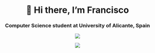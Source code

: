 <h1 align="center">👋 Hi there, I’m Francisco</h1>
<h3 align="center">Computer Science student at University of Alicante, Spain</h3>


<p align="center">
  <a href="https://github.com/fwendeburg">
    <img width="auto" height="auto" src="https://github-readme-stats.vercel.app/api?username=fwendeburg&count_private=true&show_icons=true&theme=gotham">
  </a>
</p>

<p align="center">
  <a href="https://github.com/fwendeburg">
    <img width="auto" height="auto" src="https://github-readme-stats.vercel.app/api/top-langs/?username=fwendeburg&layout=compact&theme=gotham">
  </a>
</p>
